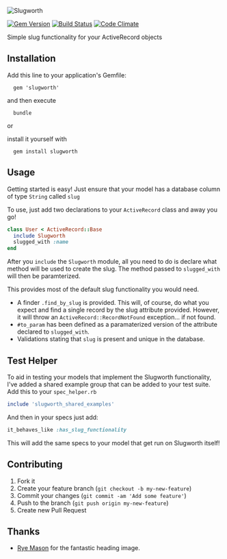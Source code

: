![Slugworth](http://f.cl.ly/items/3T1K3g040S0u2l0G0d3V/slugworth_header.png)

[![Gem Version](https://badge.fury.io/rb/slugworth.png)](http://badge.fury.io/rb/sluggle)
[![Build Status](https://travis-ci.org/mattpolito/slugworth.png?branch=master)](https://travis-ci.org/mattpolito/sluggle)
[![Code Climate](https://codeclimate.com/github/mattpolito/slugworth.png)](https://codeclimate.com/github/mattpolito/sluggle)

Simple slug functionality for your ActiveRecord objects

## Installation

Add this line to your application's Gemfile:

```shell
  gem 'slugworth'
```

and then execute

```shell
  bundle
```

or

install it yourself with

```shell
  gem install slugworth
```

## Usage

Getting started is easy! Just ensure that your model has a database column of type `String` called `slug`

To use, just add two declarations to your `ActiveRecord` class and away you go!

```ruby
class User < ActiveRecord::Base
  include Slugworth
  slugged_with :name
end
```

After you `include` the `Slugworth` module, all you need to do is declare what method will be used to create the slug. The method passed to `slugged_with` will then be paramterized.

This provides most of the default slug functionality you would need.

* A finder `.find_by_slug` is provided. This will, of course, do what you expect and find a single record by the slug attribute provided. However, it will throw an `ActiveRecord::RecordNotFound` exception... if not found.
* `#to_param` has been defined as a paramaterized version of the attribute declared to `slugged_with`.
* Validations stating that `slug` is present and unique in the database.

## Test Helper

To aid in testing your models that implement the Slugworth functionality, I've added a shared example group that can be added to your test suite. Add this to your `spec_helper.rb`

```ruby
include 'slugworth_shared_examples'
```

And then in your specs just add:

```ruby
it_behaves_like :has_slug_functionality
```

This will add the same specs to your model that get run on Slugworth itself!

## Contributing

1. Fork it
2. Create your feature branch (`git checkout -b my-new-feature`)
3. Commit your changes (`git commit -am 'Add some feature'`)
4. Push to the branch (`git push origin my-new-feature`)
5. Create new Pull Request

## Thanks

* [Rye Mason][] for the fantastic heading image.

[Rye Mason]: https://github.com/ryenotbread

